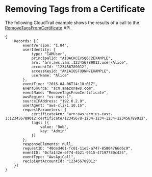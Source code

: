 # Removing Tags from a Certificate<a name="ct-acm-removetag"></a>

The following CloudTrail example shows the results of a call to the [RemoveTagsFromCertificate](http://docs.aws.amazon.com/acm/latest/APIReference/API_RemoveTagsFromCertificate.html) API\. 

```
{
    Records: [{
        eventVersion: "1.04",
        userIdentity: {
            type: "IAMUser",
            principalId: "AIDACKCEVSQ6C2EXAMPLE",
            arn: "arn:aws:iam::123456789012:user/Alice",
            accountId: "123456789012",
            accessKeyId: "AKIAIOSFODNN7EXAMPLE",
            userName: "Alice"
        },
        eventTime: "2016-04-06T14:10:01Z",
        eventSource: "acm.amazonaws.com",
        eventName: "RemoveTagsFromCertificate",
        awsRegion: "us-east-1",
        sourceIPAddress: "192.0.2.0",
        userAgent: "aws-cli/1.10.16",
        requestParameters: {
            certificateArn: "arn:aws:acm:us-east-1:123456789012:certificate/12345678-1234-1234-1234-123456789012",
            tags: [{
                value: "Bob",
                key: "Admin"
            }]
        },
        responseElements: null,
        requestID: "40ded461-fc01-11e5-a747-85804766d6c9",
        eventID: "0cfa142e-ef74-4b21-9515-47197780c424",
        eventType: "AwsApiCall",
        recipientAccountId: "123456789012"
    }]
}
```
